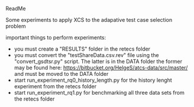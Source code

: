 ReadMe

Some experiments to apply XCS to the adapative test case selection problem

important things to perform experiments:

- you must create a "RESULTS" folder in the retecs folder
- you must convert the "testShareData.csv.rev" file using the "convert_gsdtsr.py" script. The latter is in the DATA folder the former may be found here: https://bitbucket.org/HelgeS/atcs-data/src/master/ and must be moved to the DATA folder
- start run_experiment_rq0_history_length.py for the history lenght experiment from the retecs folder
- start run_experiment_rq1.py for benchmarking all three data sets from the retecs folder
